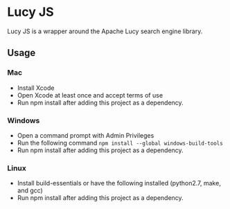 # Lucy JS
Lucy JS is a wrapper around the Apache Lucy search engine library.

## Usage

### Mac
  * Install Xcode
  * Open Xcode at least once and accept terms of use
  * Run npm install after adding this project as a dependency.

### Windows
  * Open a command prompt with Admin Privileges
  * Run the following command `npm install --global windows-build-tools`
  * Run npm install after adding this project as a dependency.

### Linux
  * Install build-essentials or have the following installed (python2.7, make, and gcc)
  * Run npm install after adding this project as a dependency.
